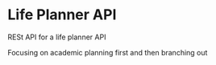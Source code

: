 # Life Planner API

RESt API for a life planner API

Focusing on academic planning first and then branching out

